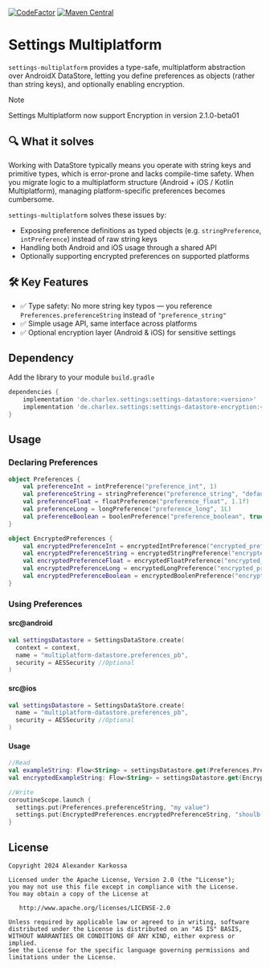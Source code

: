 <a href="https://www.codefactor.io/repository/github/ch4rl3x/settings-multiplatform"><img src="https://www.codefactor.io/repository/github/ch4rl3x/settings-multiplatform/badge" alt="CodeFactor" /></a>
<a href="https://repo1.maven.org/maven2/de/charlex/settings/settings-datastore/"><img src="https://img.shields.io/maven-central/v/de.charlex.settings/settings-datastore" alt="Maven Central" /></a>

# Settings Multiplatform

`settings-multiplatform` provides a type-safe, multiplatform abstraction over AndroidX DataStore, letting you define preferences as objects (rather than string keys), and optionally enabling encryption.

> [!NOTE]
> Settings Multiplatform now support Encryption in version 2.1.0-beta01

## 🔍 What it solves

Working with DataStore typically means you operate with string keys and primitive types, which is error-prone and lacks compile-time safety.
When you migrate logic to a multiplatform structure (Android + iOS / Kotlin Multiplatform), managing platform-specific preferences becomes cumbersome.

`settings-multiplatform` solves these issues by:

* Exposing preference definitions as typed objects (e.g. `stringPreference`, `intPreference`) instead of raw string keys 
* Handling both Android and iOS usage through a shared API 
* Optionally supporting encrypted preferences on supported platforms 

## 🛠 Key Features

* ✅ Type safety: No more string key typos — you reference `Preferences.preferenceString` instead of `"preference_string"` 
* ✅ Simple usage API, same interface across platforms 
* ✅ Optional encryption layer (Android & iOS) for sensitive settings 

## Dependency

Add the library to your module `build.gradle`
```gradle
dependencies {
    implementation 'de.charlex.settings:settings-datastore:<version>'
    implementation 'de.charlex.settings:settings-datastore-encryption:<version>'
}
```

## Usage

### Declaring Preferences

```kotlin
object Preferences {
    val preferenceInt = intPreference("preference_int", 1)
    val preferenceString = stringPreference("preference_string", "default")
    val preferenceFloat = floatPreference("preference_float", 1.1f)
    val preferenceLong = longPreference("preference_long", 1L)
    val preferenceBoolean = boolenPreference("preference_boolean", true)
}

object EncryptedPreferences {
    val encryptedPreferenceInt = encryptedIntPreference("encrypted_preference_int", 1)
    val encryptedPreferenceString = encryptedStringPreference("encrypted_preference_string", "default")
    val encryptedPreferenceFloat = encryptedFloatPreference("encrypted_preference_float", 1.1f)
    val encryptedPreferenceLong = encryptedLongPreference("encrypted_preference_long", 1L)
    val encryptedPreferenceBoolean = encryptedBoolenPreference("encrypted_preference_boolean", true)
}
```

### Using Preferences

#### src@android
```kotlin
val settingsDatastore = SettingsDataStore.create(
  context = context,
  name = "multiplatform-datastore.preferences_pb",
  security = AESSecurity //Optional
)
```

#### src@ios
```kotlin
val settingsDatastore = SettingsDataStore.create(
  name = "multiplatform-datastore.preferences_pb",
  security = AESSecurity //Optional
)
```

#### Usage
```kotlin
//Read
val exampleString: Flow<String> = settingsDatastore.get(Preferences.PreferenceString)
val encryptedExampleString: Flow<String> = settingsDatastore.get(EncryptedPreferences.encryptedPreferenceString)

//Write
coroutineScope.launch {
  settings.put(Preferences.preferenceString, "my value")
  settings.put(EncryptedPreferences.encryptedPreferenceString, "shoulb be encrypted")
}

```

License
--------

    Copyright 2024 Alexander Karkossa

    Licensed under the Apache License, Version 2.0 (the "License");
    you may not use this file except in compliance with the License.
    You may obtain a copy of the License at

       http://www.apache.org/licenses/LICENSE-2.0

    Unless required by applicable law or agreed to in writing, software
    distributed under the License is distributed on an "AS IS" BASIS,
    WITHOUT WARRANTIES OR CONDITIONS OF ANY KIND, either express or implied.
    See the License for the specific language governing permissions and
    limitations under the License.
